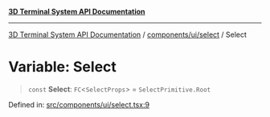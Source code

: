[**3D Terminal System API Documentation**](../../../../README.md)

***

[3D Terminal System API Documentation](../../../../README.md) / [components/ui/select](../README.md) / Select

# Variable: Select

> `const` **Select**: `FC`\<`SelectProps`\> = `SelectPrimitive.Root`

Defined in: [src/components/ui/select.tsx:9](https://github.com/Dicommunitas/ThreeJS_Terminal_3D/blob/a3c5b1c59fdfa3d9f217f579fadf3e59d797e664/src/components/ui/select.tsx#L9)
